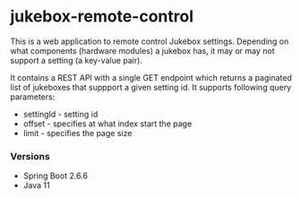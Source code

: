 # jukebox-remote-control

This is a web application to remote control Jukebox settings. Depending on what components (hardware modules) a jukebox has, it may or may not support a setting (a key-value pair). 

It contains a REST API with a single GET endpoint which returns a paginated list of jukeboxes that suppport a given setting id. It supports following query parameters:

- settingId - setting id
- offset - specifies at what index start the page
- limit - specifies the page size

### Versions
- Spring Boot 2.6.6
- Java 11
